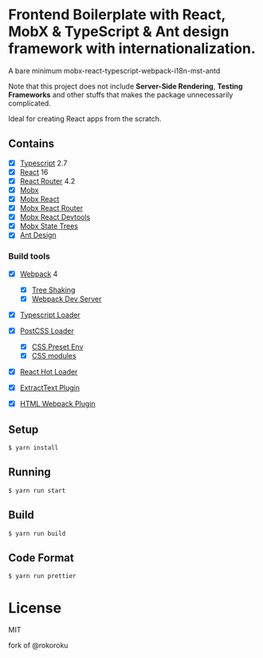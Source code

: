 # Frontend Boilerplate with React, MobX & TypeScript & Ant design framework with internationalization.

A bare minimum mobx-react-typescript-webpack-i18n-mst-antd

Note that this project does not include **Server-Side Rendering**,  **Testing Frameworks** and other stuffs that makes the package unnecessarily complicated.

Ideal for creating React apps from the scratch.


## Contains

- [x] [Typescript](https://www.typescriptlang.org/) 2.7
- [x] [React](https://facebook.github.io/react/) 16
- [x] [React Router](https://github.com/ReactTraining/react-router) 4.2
- [x] [Mobx](https://github.com/mobxjs/mobx)
- [x] [Mobx React](https://github.com/mobxjs/mobx-react)
- [x] [Mobx React Router](https://github.com/alisd23/mobx-react-router/)
- [x] [Mobx React Devtools](https://github.com/mobxjs/mobx-react-devtools)
- [x] [Mobx State Trees](https://github.com/mobxjs/mobx-state-tree)
- [x] [Ant Design](https://ant.design/)

### Build tools

- [x] [Webpack](https://webpack.github.io) 4
  - [x] [Tree Shaking](https://webpack.js.org/guides/tree-shaking/)
  - [x] [Webpack Dev Server](https://github.com/webpack/webpack-dev-server)
- [x] [Typescript Loader](https://github.com/TypeStrong/ts-loader)
- [x] [PostCSS Loader](https://github.com/postcss/postcss-loader)
  - [x] [CSS Preset Env](https://github.com/csstools/postcss-preset-env)
  - [x] [CSS modules](https://github.com/css-modules/css-modules)
- [x] [React Hot Loader](https://github.com/gaearon/react-hot-loader)
- [x] [ExtractText Plugin](https://github.com/webpack/extract-text-webpack-plugin)
- [x] [HTML Webpack Plugin](https://github.com/ampedandwired/html-webpack-plugin)


## Setup

```
$ yarn install
```

## Running

```
$ yarn run start
```

## Build

```
$ yarn run build
```

## Code Format

```
$ yarn run prettier
```

# License

MIT


fork of @rokoroku
